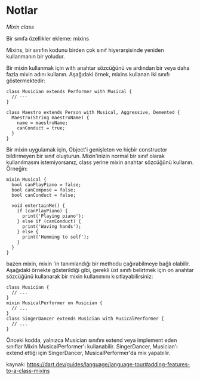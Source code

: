 # Notlar

*Mixin class* 

Bir sınıfa özellikler ekleme: mixins

Mixins, bir sınıfın kodunu birden çok sınıf hiyerarşisinde yeniden kullanmanın bir yoludur.

Bir mixin kullanmak için with anahtar sözcüğünü ve ardından bir veya daha fazla mixin adını kullanın. Aşağıdaki örnek, mixins kullanan iki sınıfı göstermektedir:

```
class Musician extends Performer with Musical {
  // ···
}

class Maestro extends Person with Musical, Aggressive, Demented {
  Maestro(String maestroName) {
    name = maestroName;
    canConduct = true;
  }
}
```

Bir mixin uygulamak için, Object'i genişleten ve hiçbir constructor bildirmeyen bir sınıf oluşturun. Mixin'inizin normal bir sınıf olarak kullanılmasını istemiyorsanız, class yerine mixin anahtar sözcüğünü kullanın. Örneğin:

```
mixin Musical {
  bool canPlayPiano = false;
  bool canCompose = false;
  bool canConduct = false;

  void entertainMe() {
    if (canPlayPiano) {
      print('Playing piano');
    } else if (canConduct) {
      print('Waving hands');
    } else {
      print('Humming to self');
    }
  }
}

```

bazen mixin, mixin 'in tanımlandığı bir methodu çağırabilmeye bağlı olabilir. Aşağıdaki örnekte gösterildiği gibi, gerekli üst sınıfı belirtmek için on anahtar sözcüğünü kullanarak bir mixin kullanımını kısıtlayabilirsiniz:

```
class Musician {
  // ...
}
mixin MusicalPerformer on Musician {
  // ...
}
class SingerDancer extends Musician with MusicalPerformer {
  // ...
}
```

Önceki kodda, yalnızca Musician sınıfını extend veya implement eden sınıflar Mixin MusicalPerformer'ı kullanabilir. SingerDancer, Musician'ı extend ettiği için SingerDancer, MusicalPerformer'da mix yapabilir.

kaynak: https://dart.dev/guides/language/language-tour#adding-features-to-a-class-mixins



